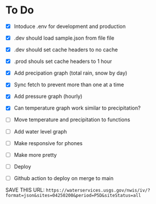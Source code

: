 # To Do

- [x] Intoduce .env for development and production
- [x] .dev should load sample.json from file file
- [x] .dev should set cache headers to no cache
- [x] .prod shouls set cache headers to 1 hour
- [x] Add precipation graph (total rain, snow by day)
- [x] Sync fetch to prevent more than one at a time
- [x] Add pressure graph (hourly)
- [x] Can temperature graph work similar to precipitation?
- [ ] Move temperature and precipitation to functions
- [ ] Add water level graph
- [ ] Make responsive for phones
- [ ] Make more pretty
- [ ] Deploy
- [ ] Github action to deploy on merge to main


SAVE THIS URL:
`https://waterservices.usgs.gov/nwis/iv/?format=json&sites=04250200&period=P5D&siteStatus=all`
